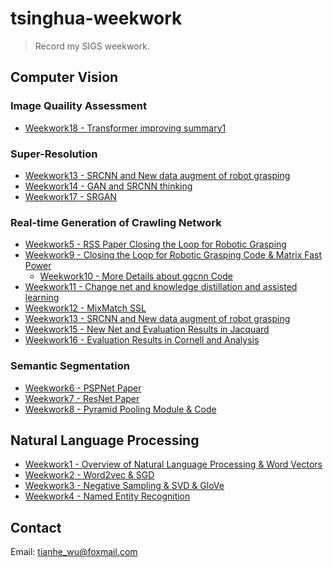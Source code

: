 # tsinghua-weekwork
> Record my SIGS weekwork.

## Computer Vision
### Image Quaility Assessment
- [Weekwork18 - Transformer improving summary1](https://github.com/TianheWu/tsinghua-weekwork/blob/master/%E5%91%A8%E6%8A%A5/%E5%91%A8%E6%8A%A518%20%E5%90%B4%E5%A4%A9%E9%B9%A4%202021.12.5.md)

### Super-Resolution
- [Weekwork13 - SRCNN and New data augment of robot grasping](https://github.com/TianheWu/tsinghua-weekwork/blob/master/%E5%91%A8%E6%8A%A5/%E5%91%A8%E6%8A%A513%20%E5%90%B4%E5%A4%A9%E9%B9%A4%202021.10.29.md)
- [Weekwork14 - GAN and SRCNN thinking](https://github.com/TianheWu/tsinghua-weekwork/blob/master/%E5%91%A8%E6%8A%A5/%E5%91%A8%E6%8A%A514%20%E5%90%B4%E5%A4%A9%E9%B9%A4%202021.11.7.md)
- [Weekwork17 - SRGAN](https://github.com/TianheWu/tsinghua-weekwork/blob/master/%E5%91%A8%E6%8A%A5/%E5%91%A8%E6%8A%A517%20%E5%90%B4%E5%A4%A9%E9%B9%A4%202021.11.28.md)

### Real-time Generation of Crawling Network
- [Weekwork5 - RSS Paper Closing the Loop for Robotic Grasping](https://github.com/TianheWu/tsinghua-weekwork/blob/master/%E5%91%A8%E6%8A%A5/%E5%91%A8%E6%8A%A55%20%E5%90%B4%E5%A4%A9%E9%B9%A4%202021.9.5.md)
- [Weekwork9 - Closing the Loop for Robotic Grasping Code & Matrix Fast Power](https://github.com/TianheWu/tsinghua-weekwork/blob/master/%E5%91%A8%E6%8A%A5/%E5%91%A8%E6%8A%A59%20%E5%90%B4%E5%A4%A9%E9%B9%A4%202021.10.3.md)
  - [Weekwork10 - More Details about ggcnn Code](https://github.com/TianheWu/tsinghua-weekwork/blob/master/%E5%91%A8%E6%8A%A5/%E5%91%A8%E6%8A%A510%20%E5%90%B4%E5%A4%A9%E9%B9%A4%202021.10.10.md)
- [Weekwork11 - Change net and knowledge distillation and assisted learning](https://github.com/TianheWu/tsinghua-weekwork/blob/master/%E5%91%A8%E6%8A%A5/%E5%91%A8%E6%8A%A511%20%E5%90%B4%E5%A4%A9%E9%B9%A4%202021.10.17.md)
- [Weekwork12 - MixMatch SSL](https://github.com/TianheWu/tsinghua-weekwork/blob/master/%E5%91%A8%E6%8A%A5/%E5%91%A8%E6%8A%A512%20%E5%90%B4%E5%A4%A9%E9%B9%A4%202021.10.24.md)
- [Weekwork13 - SRCNN and New data augment of robot grasping](https://github.com/TianheWu/tsinghua-weekwork/blob/master/%E5%91%A8%E6%8A%A5/%E5%91%A8%E6%8A%A513%20%E5%90%B4%E5%A4%A9%E9%B9%A4%202021.10.29.md)
- [Weekwork15 - New Net and Evaluation Results in Jacquard](https://github.com/TianheWu/tsinghua-weekwork/blob/master/%E5%91%A8%E6%8A%A5/%E5%91%A8%E6%8A%A515%20%E5%90%B4%E5%A4%A9%E9%B9%A4%202021.11.14.md)
- [Weekwork16 - Evaluation Results in Cornell and Analysis](https://github.com/TianheWu/tsinghua-weekwork/blob/master/%E5%91%A8%E6%8A%A5/%E5%91%A8%E6%8A%A516%20%E5%90%B4%E5%A4%A9%E9%B9%A4%202021.11.21.md)
### Semantic Segmentation
- [Weekwork6 - PSPNet Paper](https://github.com/TianheWu/tsinghua-weekwork/blob/master/%E5%91%A8%E6%8A%A5/%E5%91%A8%E6%8A%A56%20%E5%90%B4%E5%A4%A9%E9%B9%A4%202021.9.12.md)
- [Weekwork7 - ResNet Paper](https://github.com/TianheWu/tsinghua-weekwork/blob/master/%E5%91%A8%E6%8A%A5/%E5%91%A8%E6%8A%A57%20%E5%90%B4%E5%A4%A9%E9%B9%A4%202021.9.19.md)
- [Weekwork8 - Pyramid Pooling Module & Code](https://github.com/TianheWu/tsinghua-weekwork/blob/master/%E5%91%A8%E6%8A%A5/%E5%91%A8%E6%8A%A58%20%E5%90%B4%E5%A4%A9%E9%B9%A4%202021.9.26.md)


## Natural Language Processing
- [Weekwork1 - Overview of Natural Language Processing & Word Vectors](https://github.com/TianheWu/tsinghua-weekwork/blob/master/%E5%91%A8%E6%8A%A5/%E5%91%A8%E6%8A%A51%20%E5%90%B4%E5%A4%A9%E9%B9%A4%202021.8.8.md)
- [Weekwork2 - Word2vec & SGD](https://github.com/TianheWu/tsinghua-weekwork/blob/master/%E5%91%A8%E6%8A%A5/%E5%91%A8%E6%8A%A52%20%E5%90%B4%E5%A4%A9%E9%B9%A4%202021.8.15.md)
- [Weekwork3 - Negative Sampling & SVD & GloVe](https://github.com/TianheWu/tsinghua-weekwork/blob/master/%E5%91%A8%E6%8A%A5/%E5%91%A8%E6%8A%A53%20%E5%90%B4%E5%A4%A9%E9%B9%A4%202021.8.22.md)
- [Weekwork4 - Named Entity Recognition](https://github.com/TianheWu/tsinghua-weekwork/blob/master/%E5%91%A8%E6%8A%A5/%E5%91%A8%E6%8A%A54%20%E5%90%B4%E5%A4%A9%E9%B9%A4%202021.8.29.md)

## Contact
Email: tianhe_wu@foxmail.com
